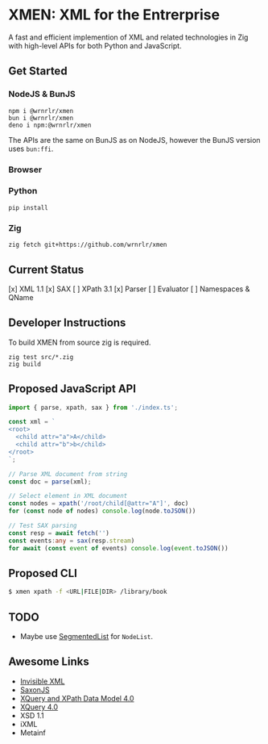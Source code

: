 # XMEN: XML for the Entrerprise

A fast and efficient implemention of XML and related technologies in Zig with high-level APIs for both Python and JavaScript.

## Get Started

### NodeJS & BunJS

    npm i @wrnrlr/xmen
    bun i @wrnrlr/xmen
    deno i npm:@wrnrlr/xmen

The APIs are the same on BunJS as on NodeJS, however the BunJS version uses `bun:ffi`.

### Browser


### Python

    pip install

### Zig

    zig fetch git+https://github.com/wrnrlr/xmen

## Current Status

[x] XML 1.1
[x] SAX
[ ] XPath 3.1
    [x] Parser
    [ ] Evaluator
[ ] Namespaces & QName

## Developer Instructions

To build XMEN from source zig is required.

    zig test src/*.zig
    zig build


## Proposed JavaScript API

```typescript
import { parse, xpath, sax } from './index.ts';

const xml = `
<root>
  <child attr="a">A</child>
  <child attr="b">b</child>
</root>
`;

// Parse XML document from string
const doc = parse(xml);

// Select element in XML document
const nodes = xpath('/root/child[@attr="A"]', doc)
for (const node of nodes) console.log(node.toJSON())

// Test SAX parsing
const resp = await fetch('')
const events:any = sax(resp.stream)
for await (const event of events) console.log(event.toJSON())
```

## Proposed CLI

```bash
$ xmen xpath -f <URL|FILE|DIR> /library/book
```

## TODO

* Maybe use [SegmentedList](https://ziglang.org/documentation/master/std/#std.segmented_list.SegmentedList) for `NodeList`.


##

## Awesome Links
* [Invisible XML](https://invisiblexml.org/)
* [SaxonJS](https://www.saxonica.com/saxonjs/documentation2/index.html)
* [XQuery and XPath Data Model 4.0](https://qt4cg.org/specifications/xpath-datamodel-40/Overview.html)
* [XQuery 4.0](https://qt4cg.org/specifications/xquery-40/xquery-40.html#id-introduction)
* XSD 1.1
* iXML
* Metainf
